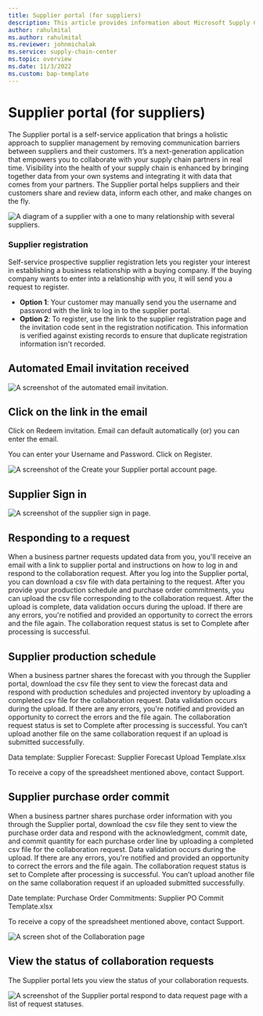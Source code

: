 ```yaml
---
title: Supplier portal (for suppliers)
description: This article provides information about Microsoft Supply Chain Center's Supplier portal that is used by Suppliers.
author: rahulmital
ms.author: rahulmital
ms.reviewer: johnmichalak
ms.service: supply-chain-center
ms.topic: overview
ms.date: 11/3/2022
ms.custom: bap-template
---
```


# Supplier portal (for suppliers)

The Supplier portal is a self-service application that brings a holistic approach to supplier management by removing communication barriers between suppliers and their customers. It’s a next-generation application that empowers you to collaborate with your supply chain partners in real time. Visibility into the health of your supply chain is enhanced by bringing together data from your own systems and integrating it with data that comes from your partners. The Supplier portal helps suppliers and their customers share and review data, inform each other, and make changes on the fly.

![A diagram of a supplier with a one to many relationship with several suppliers.](//:0)

### Supplier registration

Self-service prospective supplier registration lets you register your interest in establishing a business relationship with a buying company. If the buying company wants to enter into a relationship with you, it will send you a request to register.

- **Option 1**: Your customer may manually send you the username and password with the link to log in to the supplier portal.
- **Option 2**: To register, use the link to the supplier registration page and the invitation code sent in the registration notification. This information is verified against existing records to ensure that duplicate registration information isn't recorded.

## Automated Email invitation received

![A screenshot of the automated email invitation.](//:0)

## Click on the link in the email

Click on Redeem invitation. Email can default automatically (or) you can enter the email.

You can enter your Username and Password. Click on Register.

![A screenshot of the Create your Supplier portal account page.](//:0)

## Supplier Sign in

![A screenshot of the supplier sign in page.](//:0)

## Responding to a request

When a business partner requests updated data from you, you'll receive an email with a link to supplier portal and instructions on how to log in and respond to the collaboration request. After you log into the Supplier portal, you can download a csv file with data pertaining to the request. After you provide your production schedule and purchase order commitments, you can upload the csv file corresponding to the collaboration request. After the upload is complete, data validation occurs during the upload. If there are any errors, you're notified and provided an opportunity to correct the errors and the file again. The collaboration request status is set to Complete after processing is successful. 

## Supplier production schedule

When a business partner shares the forecast with you through the Supplier portal, download the csv file they sent to view the forecast data and respond with production schedules and projected inventory by uploading a completed csv file for the collaboration request. Data validation occurs during the upload. If there are any errors, you're notified and provided an opportunity to correct the errors and the file again. The collaboration request status is set to Complete after processing is successful. You can’t upload another file on the same collaboration request if an upload is submitted successfully.

Data template: Supplier Forecast: Supplier Forecast Upload Template.xlsx

To receive a copy of the spreadsheet mentioned above, contact Support.

## Supplier purchase order commit

When a business partner shares purchase order information with you through the Supplier portal, download the csv file they sent to view the purchase order data and respond with the acknowledgment, commit date, and commit quantity for each purchase order line by uploading a completed csv file for the collaboration request. Data validation occurs during the upload. If there are any errors, you're notified and provided an opportunity to correct the errors and the file again. The collaboration request status is set to Complete after processing is successful. You can’t upload another file on the same collaboration request if an uploaded submitted successfully.

Date template: Purchase Order Commitments: Supplier PO Commit Template.xlsx 

To receive a copy of the spreadsheet mentioned above, contact Support.

![A screen shot of the Collaboration page](//:0)

## View the status of collaboration requests

The Supplier portal lets you view the status of your collaboration requests.

![A screenshot of the Supplier portal respond to data request page with a list of request statuses.](//:0)

